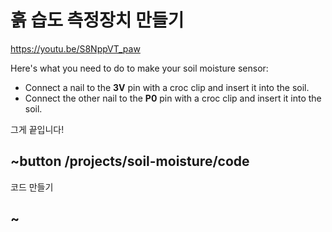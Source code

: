 # 흙 습도 측정장치 만들기

https://youtu.be/S8NppVT_paw

  
Here's what you need to do to make your soil moisture sensor:

* Connect a nail to the **3V** pin with a croc clip and insert it into the soil.
* Connect the other nail to the **P0** pin with a croc clip and insert it into the soil.

그게 끝입니다!

## ~button /projects/soil-moisture/code

코드 만들기

## ~